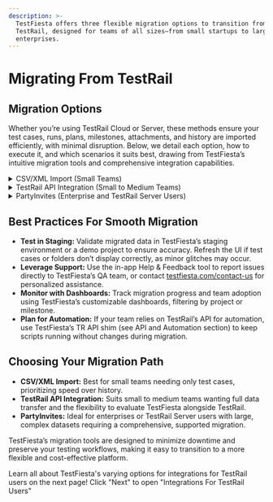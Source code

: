 ```yaml
---
description: >-
  TestFiesta offers three flexible migration options to transition from
  TestRail, designed for teams of all sizes—from small startups to large
  enterprises.
---
```


# Migrating From TestRail

## Migration Options

Whether you’re using TestRail Cloud or Server, these methods ensure your test cases, runs, plans, milestones, attachments, and history are imported efficiently, with minimal disruption. Below, we detail each option, how to execute it, and which scenarios it suits best, drawing from TestFiesta’s intuitive migration tools and comprehensive integration capabilities.

<details>

<summary>CSV/XML Import (Small Teams)</summary>

* **Overview:** Ideal for small teams or those needing only test cases without historical data (e.g., results, execution history). This method is quick and straightforward, perfect for lightweight setups or rapid onboarding.
* **How It Works:**
  1. In TestRail, export your test cases as a CSV or XML file via the Test Cases section (refer to TestRail’s [export guide](https://support.testrail.com/hc/en-us/articles/15144643126932-Export-test-cases)).
  2. In TestFiesta, navigate to Admin > Import and upload the exported file.
  3. Map fields (e.g., title, steps, expected results) as prompted to align TestRail’s structure with TestFiesta’s test case repository.
  4. Review imported cases in a new or demo project to ensure accuracy.
* **When to Use:** Best for small shops or teams starting fresh, where history isn’t critical. It’s the simplest way to get testing in TestFiesta within minutes.
* **Limitations:** Excludes test runs, results, and history. Manual field mapping may be needed for custom fields.
* **Tips:** Check [https://docs.testfiesta.com/projects-tab/test-cases-tab/importing-exporting-test-cases](https://docs.testfiesta.com/projects-tab/test-cases-tab/importing-exporting-test-cases) for detailed import steps.

</details>

<details>

<summary>TestRail API Integration (Small to Medium Teams)</summary>

* **Overview:** Designed for small to medium teams, this method uses TestFiesta’s TestRail API integration to pull all TestRail data—test cases, runs, plans, milestones, attachments, custom fields, and history—in a single, automated process. It also supports bidirectional sync for evaluating TestFiesta while continuing TestRail operations.
* **How It Works:**
  1. In TestFiesta, go to Admin > Integrations > TestRail.
  2. Enter your TestRail API credentials (found in TestRail’s user settings; see [TestRail API docs](https://support.testrail.com/hc/en-us/articles/7076948376724-API-reference)).
  3. Initiate the import to pull all data into a TestFiesta project. The process completes in minutes, mapping TestRail’s structure (e.g., sections to folders, suites to repositories) to TestFiesta’s.
  4. Enable sync to keep TestFiesta and TestRail in lockstep—changes in one platform reflect in the other.
  5. Review data in TestFiesta’s project or staging environment. Use dashboards to verify completeness.
* **When to Use:** Perfect for teams wanting a full migration with history or those testing TestFiesta alongside TestRail. The sync feature supports gradual adoption without disrupting workflows.
* **Benefits:** Comprehensive data transfer, real-time sync, and minimal setup. Preserves folder structures, custom fields, and attachments.
* **Limitations:** Requires TestRail Cloud access and API credentials. Sync should be disabled post-migration to avoid conflicts.
* **Tips:** Test in a staging project to identify UI issues (e.g., folder loading glitches noted in testing). Disable sync once fully transitioned. Refer to [docs.testfiesta.com/getting-started/testrail-migration](https://docs.testfiesta.com/getting-started/testrail-migration) for setup guides

</details>

<details>

<summary>PartyInvites (Enterprise and TestRail Server Users)</summary>

* **Overview:** PartyInvites is a specialized tool for large-scale migrations, particularly for TestRail Server users or enterprises with full database copies (e.g., Meta-sized teams). It directly imports an entire TestRail database into TestFiesta, ensuring no data loss. (Note: “Piñata” appears to be a misnomer for PartyInvites, likely a transcription error; it’s not referenced in TestFiesta’s public docs.)
* **How It Works:**
  1. Contact TestFiesta support at [testfiesta.com/contact-us](https://testfiesta.com/contact-us) to initiate the process.
  2. Provide access to your TestRail Server database or a database copy (e.g., SQL dump or backup).
  3. TestFiesta’s team uses PartyInvites to map and import all data—test cases, runs, plans, milestones, attachments, and history—into a TestFiesta organization.
  4. Validate the migration in a dedicated TestFiesta project, using dashboards to confirm data integrity.
* **When to Use:** Best for enterprise teams with complex TestRail Server setups or large datasets requiring a hands-off, high-fidelity migration.
* **Benefits:** Handles massive datasets, preserves all metadata, and minimizes manual effort. Tailored for server-based instances not accessible via API.
* **Limitations:** Not publicly available yet; requires coordination with TestFiesta’s team. Primarily for TestFiesta’s internal use or large accounts.&#x20;
* **Tips:** Schedule a consultation with support to plan the migration timeline. Use TestFiesta’s audit logs (Admin > Audit Log) to track imported data actions.

</details>

## Best Practices For Smooth Migration

* **Test in Staging:** Validate migrated data in TestFiesta’s staging environment or a demo project to ensure accuracy. Refresh the UI if test cases or folders don’t display correctly, as minor glitches may occur.
* **Leverage Support:** Use the in-app Help & Feedback tool to report issues directly to TestFiesta’s QA team, or contact [testfiesta.com/contact-us](https://testfiesta.com/contact-us) for personalized assistance.
* **Monitor with Dashboards:** Track migration progress and team adoption using TestFiesta’s customizable dashboards, filtering by project or milestone.
* **Plan for Automation:** If your team relies on TestRail’s API for automation, use TestFiesta’s TR API shim (see API and Automation section) to keep scripts running without changes during migration.

## Choosing Your Migration Path

* **CSV/XML Import:** Best for small teams needing only test cases, prioritizing speed over history.
* **TestRail API Integration:** Suits small to medium teams wanting full data transfer and the flexibility to evaluate TestFiesta alongside TestRail.
* **PartyInvites:** Ideal for enterprises or TestRail Server users with large, complex datasets requiring a comprehensive, supported migration.

TestFiesta’s migration tools are designed to minimize downtime and preserve your testing workflows, making it easy to transition to a more flexible and cost-effective platform.

Learn all about TestFiesta's varying options for integrations for TestRail users on the next page! Click "Next" to open "Integrations For TestRail Users"
